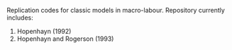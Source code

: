 Replication codes for classic models in macro-labour. Repository currently includes:
1. Hopenhayn (1992)
2. Hopenhayn and Rogerson (1993)
